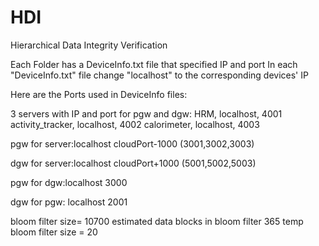 # HDI
Hierarchical Data Integrity Verification

Each Folder has a DeviceInfo.txt file that specified IP and port
In each "DeviceInfo.txt" file change "localhost" to the corresponding devices' IP

Here are the Ports used in DeviceInfo files:

3 servers with IP and port for pgw and dgw:
 HRM, localhost, 4001
 activity_tracker, localhost, 4002
 calorimeter, localhost, 4003
   
pgw for server:localhost cloudPort-1000 (3001,3002,3003)

dgw for server:localhost cloudPort+1000 (5001,5002,5003)
 

pgw for dgw:localhost 3000

dgw for pgw: localhost 2001


bloom filter size= 10700
estimated data blocks in bloom filter 365
temp bloom filter size = 20
